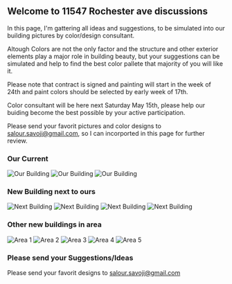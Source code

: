 ## Welcome to 11547 Rochester ave discussions

In this page, I'm gattering all ideas and suggestions, to be simulated into our building pictures by color/design consultant.

Altough Colors are not the only factor and the structure and other exterior elements play a major role in building beauty, but your suggestions can be simulated and help to find the best color pallete that majority of you will like it.

Please note that contract is signed and painting will start in the week of 24th and paint colors should be selected by early week of 17th.

Color consultant will be here next Saturday May 15th, please help our buiding become the best possible by your active participation.

Please send your favorit pictures and color designs to salour.savoji@gmail.com, so I can incorported in this page for further review.

### Our Current 

![Our Building](https://salour.github.io/11547Rochester/Buildings/Current1.jpg)
![Our Building](https://salour.github.io/11547Rochester/Buildings/Current2.jpg)
![Our Building](https://salour.github.io/11547Rochester/Buildings/Current3.jpg)

### New Building next to ours 

![Next Building](https://salour.github.io/11547Rochester/Buildings/NextToUs2.jpg)
![Next Building](https://salour.github.io/11547Rochester/Buildings/NextToUs3.jpg)
![Next Building](https://salour.github.io/11547Rochester/Buildings/NextToUs4.jpg)
![Next Building](https://salour.github.io/11547Rochester/Buildings/NextToUs5.jpg)

### Other new buildings in area

![Area 1](https://salour.github.io/11547Rochester/Buildings/B1.jpg)
![Area 2](https://salour.github.io/11547Rochester/Buildings/C1.jpg)
![Area 3](https://salour.github.io/11547Rochester/Buildings/D1.jpg)
![Area 4](https://salour.github.io/11547Rochester/Buildings/E2.jpg)
![Area 5](https://salour.github.io/11547Rochester/Buildings/F2.jpg)

### Please send your Suggestions/Ideas

Please send your favorit designs to salour.savoji@gmail.com
